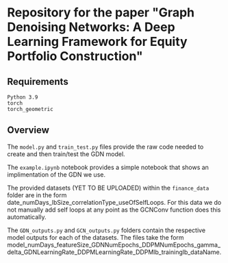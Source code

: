 # Repository for the paper "Graph Denoising Networks: A Deep Learning Framework for Equity Portfolio Construction"



## Requirements
```
Python 3.9
torch
torch_geometric
```
## Overview
The ```model.py``` and ```train_test.py``` files provide the raw code needed to create and then train/test the GDN model.

The ```example.ipynb``` notebook provides a simple notebook that shows an implimentation of the GDN we use.

The provided datasets (YET TO BE UPLOADED) within the ```finance_data``` folder are in the form date_numDays_lbSize_correlationType_useOfSelfLoops. For this data we do not manually add self loops at any point as the GCNConv function does this automatically.

The ```GDN_outputs.py``` and ```GCN_outputs.py``` folders contain the respective model outputs for each of the datasets. The files take the form model_numDays_featureSize_GDNNumEpochs_DDPMNumEpochs_gamma_delta_GDNLearningRate_DDPMLearningRate_DDPMlb_traininglb_dataName.

